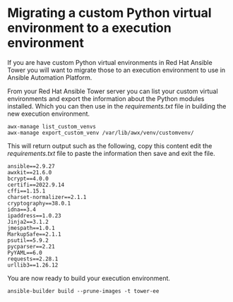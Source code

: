 # Migrating a custom Python virtual environment to a execution environment

If you are have custom Python virtual environments in Red Hat Ansible Tower you
will want to migrate those to an execution environment to use in Ansible
Automation Platform.

From your Red Hat Ansible Tower server you can list your custom virtual environments
and export the information about the Python modules installed. Which you can then use
in the _requirements.txt_ file in building the new execution environment.

```console
awx-manage list_custom_venvs
awx-manage export_custom_venv /var/lib/awx/venv/customvenv/
```

This will return output such as the following, copy this content edit the
_requirements.txt_ file to paste the information then save and exit the file.

```console
ansible==2.9.27
awxkit==21.6.0
bcrypt==4.0.0
certifi==2022.9.14
cffi==1.15.1
charset-normalizer==2.1.1
cryptography==38.0.1
idna==3.4
ipaddress==1.0.23
Jinja2==3.1.2
jmespath==1.0.1
MarkupSafe==2.1.1
psutil==5.9.2
pycparser==2.21
PyYAML==6.0
requests==2.28.1
urllib3==1.26.12
```

You are now ready to build your execution environment.

```console
ansible-builder build --prune-images -t tower-ee
```

